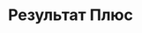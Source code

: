 --- 
title: "Результат Плюс" 
site: "http://www.sudak-property.com.ua" 
town: "Судак" 
tel: ["+7 978 832 5982, +38 067 6524022, +38 050 1395097"] 
address: "Россия, Республика Крым, г. Судак, ул. Ленина, 28а  2 этаж" 
mail: "info@sudak-property.com.ua" 
--- 